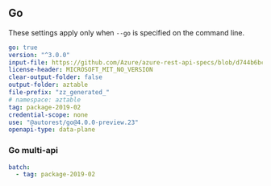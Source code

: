 ## Go

These settings apply only when `--go` is specified on the command line.

<!-- Original autorest command used by Chris Scott -->
<!-- autorest --use=@autorest/go@4.0.0-preview.20 https://raw.githubusercontent.com/Azure/azure-rest-api-specs/master/specification/cosmos-db/data-plane/readme.md --tag=package-2019-02 --file-prefix="zz_generated_" --modelerfour.lenient-model-deduplication --license-header=MICROSOFT_MIT_NO_VERSION --output-folder=aztables --module=aztables --openapi-type="data-plane" --credential-scope=none -->

``` yaml
go: true
version: "^3.0.0"
input-file: https://github.com/Azure/azure-rest-api-specs/blob/d744b6bcb95ab4034832ded556dbbe58f4287c5b/specification/cosmos-db/data-plane/Microsoft.Tables/preview/2019-02-02/table.json
license-header: MICROSOFT_MIT_NO_VERSION
clear-output-folder: false
output-folder: aztable
file-prefix: "zz_generated_"
# namespace: aztable
tag: package-2019-02
credential-scope: none
use: "@autorest/go@4.0.0-preview.23"
openapi-type: data-plane
```
<!--
``` yaml
directive:
  # dynamically change TableEntityProperties from map[string]interface{} to []byte
  - from: swagger-document
    where: $.definitions.TableEntityProperties
    transform: >-
      $["type"] = "string";
      $["format"] = "byte";
      delete $.additionalProperties;
      $lib.log($);
      return $;
``` -->

### Go multi-api

``` yaml $(go) && $(multiapi)
batch:
  - tag: package-2019-02
```
